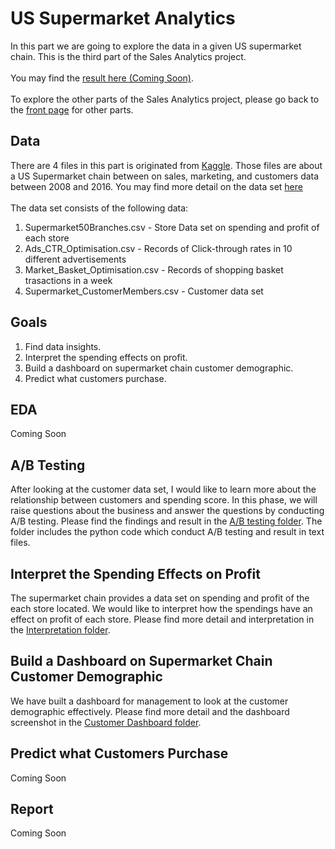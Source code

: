# US Supermarket Analytics
In this part we are going to explore the data in a given US supermarket chain. This is the third part of the Sales Analytics project.
<br><br>
You may find the [result here (Coming Soon)](/).
<br><br>
To explore the other parts of the Sales Analytics project, please go back to the [front page](..) for other parts.

## Data
There are 4 files in this part is originated from <a href="https://www.kaggle.com/sindraanthony9985/marketing-data-for-a-supermarket-in-united-states#Supermarket_CustomerMembers.csv">Kaggle</a>. Those files are about a US Supermarket chain between on sales, marketing, and customers data between 2008 and 2016. You may find more detail on the data set [here](Data)
<br><br>
The data set consists of the following data:<br>
1. Supermarket50Branches.csv - Store Data set on spending and profit of each store<br>
2. Ads_CTR_Optimisation.csv - Records of Click-through rates in 10 different advertisements<br>
3. Market_Basket_Optimisation.csv - Records of shopping basket trasactions in a week
4. Supermarket_CustomerMembers.csv - Customer data set

## Goals
1. Find data insights.
2. Interpret the spending effects on profit.
3. Build a dashboard on supermarket chain customer demographic.
4. Predict what customers purchase.

## EDA
Coming Soon

## A/B Testing
After looking at the customer data set, I would like to learn more about the relationship between customers and spending score. In this phase, we will raise questions about the business and answer the questions by conducting A/B testing. Please find the findings and result in the [A/B testing folder](Abtesting). The folder includes the python code which conduct A/B testing and result in text files.

## Interpret the Spending Effects on Profit
The supermarket chain provides a data set on spending and profit of the each store located. We would like to interpret how the spendings have an effect on profit of each store. Please find more detail and interpretation in the [Interpretation folder](Interpretation).

## Build a Dashboard on Supermarket Chain Customer Demographic
We have built a dashboard for management to look at the customer demographic effectively. Please find more detail and the dashboard screenshot in the [Customer Dashboard folder](CustomerDashboard).

## Predict what Customers Purchase
Coming Soon

## Report
Coming Soon